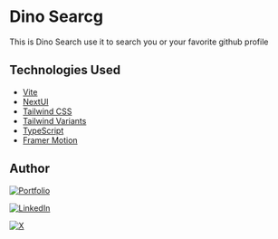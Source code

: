 # Dino Searcg

This is Dino Search use it to search you or your favorite github profile

## Technologies Used

- [Vite](https://vitejs.dev/guide/)
- [NextUI](https://nextui.org)
- [Tailwind CSS](https://tailwindcss.com)
- [Tailwind Variants](https://tailwind-variants.org)
- [TypeScript](https://www.typescriptlang.org)
- [Framer Motion](https://www.framer.com/motion)

## Author

[![Portfolio](https://img.shields.io/badge/tzzjokerzzt-fff?style=for-the-badge&logo=dev.to&logoColor=white&labelColor=101010)](https://alex-buelvas.vercel.app/)

[![LinkedIn](https://img.shields.io/badge/alexis_buelvas-0077B5?style=for-the-badge&logo=linkedin&logoColor=white&labelColor=101010)](https://www.linkedin.com/in/alexis-buelvas)

[![X](https://img.shields.io/badge/TzzJokerzzT-1DA1F2?style=for-the-badge&logo=X&logoColor=white&labelColor=101010)](https://twitter.com/Alex_Buelvas92)
